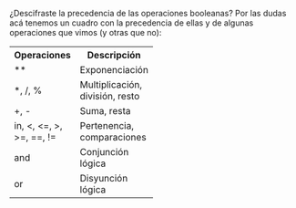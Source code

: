 ¿Descifraste la precedencia de las operaciones booleanas? Por las dudas acá tenemos un cuadro con la precedencia de ellas y de algunas operaciones que vimos (y otras que no):


<table class="table table-striped table-bordered table-condensed text-center">
  <tr>
    <th class ="text-center" style="width: 75px">Operaciones</th>
    <th class ="text-center" style="width: 75px">Descripción</th>
  </tr>
  <tr>
    <td>**</td>
    <td>Exponenciación</td>
  </tr>
  <tr>
    <td>*,  /,  %</td>
    <td>Multiplicación, división, resto</td>
  </tr>
  <tr>
    <td>+,  -</td>
    <td>Suma, resta</td>
  </tr>
  <tr>
    <td>in,  <,  <=,  >,  >=,  ==,  !=</td>
    <td>Pertenencia, comparaciones</td>
  </tr>
  <tr>
    <td>and</td>
    <td>Conjunción lógica</td>
  </tr>
  <tr>
    <td>or</td>
    <td>Disyunción lógica</td>
  </tr>
</table>